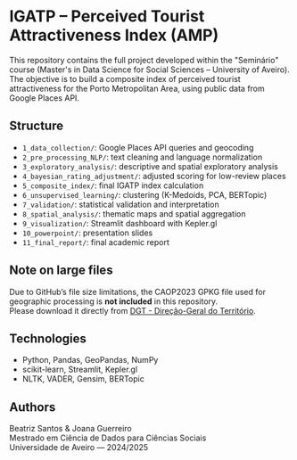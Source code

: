 # IGATP – Perceived Tourist Attractiveness Index (AMP)

This repository contains the full project developed within the "Seminário" course (Master's in Data Science for Social Sciences – University of Aveiro). The objective is to build a composite index of perceived tourist attractiveness for the Porto Metropolitan Area, using public data from Google Places API.

## Structure

- `1_data_collection/`: Google Places API queries and geocoding
- `2_pre_processing_NLP/`: text cleaning and language normalization
- `3_exploratory_analysis/`: descriptive and spatial exploratory analysis
- `4_bayesian_rating_adjustment/`: adjusted scoring for low-review places
- `5_composite_index/`: final IGATP index calculation
- `6_unsupervised_learning/`: clustering (K-Medoids, PCA, BERTopic)
- `7_validation/`: statistical validation and interpretation
- `8_spatial_analysis/`: thematic maps and spatial aggregation
- `9_visualization/`: Streamlit dashboard with Kepler.gl
- `10_powerpoint/`: presentation slides
- `11_final_report/`: final academic report

## Note on large files

Due to GitHub’s file size limitations, the CAOP2023 GPKG file used for geographic processing is **not included** in this repository.  
Please download it directly from [DGT - Direção-Geral do Território](https://www.dgterritorio.gov.pt/).

## Technologies

- Python, Pandas, GeoPandas, NumPy
- scikit-learn, Streamlit, Kepler.gl
- NLTK, VADER, Gensim, BERTopic

## Authors

Beatriz Santos & Joana Guerreiro  
Mestrado em Ciência de Dados para Ciências Sociais  
Universidade de Aveiro — 2024/2025
